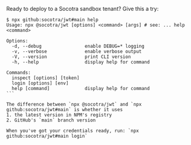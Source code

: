 Ready to deploy to a Socotra sandbox tenant? Give this a try:

````
$ npx github:socotra/jwt#main help
Usage: npx @socotra/jwt [options] <command> [args] # see: ... help <command>

Options:
  -d, --debug                enable DEBUG=* logging
  -v, --verbose              enable verbose output
  -V, --version              print CLI version
  -h, --help                 display help for command

Commands:
  inspect [options] [token]
  login [options] [env]
  help [command]             display help for command
```

The difference between `npx @socotra/jwt` and `npx github:socotra/jwt#main` is whether it uses
1. the latest version in NPM's registry
2. GitHub's `main` branch version

When you've got your credentials ready, run: `npx github:socotra/jwt#main login`
